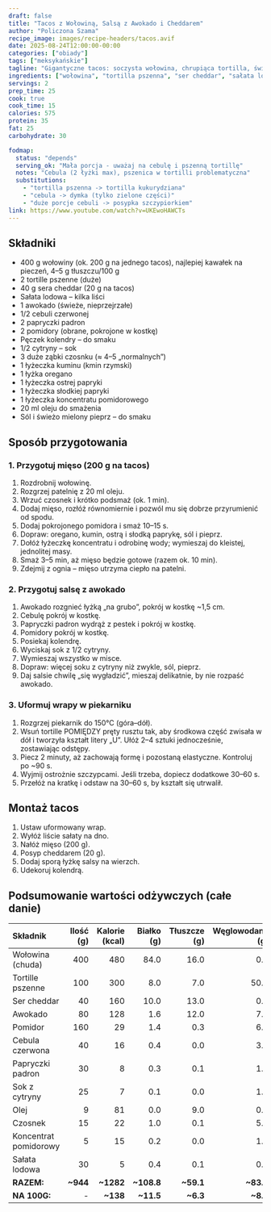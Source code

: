 ```yaml
---
draft: false
title: "Tacos z Wołowiną, Salsą z Awokado i Cheddarem"
author: "Policzona Szama"
recipe_image: images/recipe-headers/tacos.avif
date: 2025-08-24T12:00:00-00:00
categories: ["obiady"]
tags: ["meksykańskie"]
tagline: "Gigantyczne tacos: soczysta wołowina, chrupiąca tortilla, świeża salsa i dużo cheddara."
ingredients: ["wołowina", "tortilla pszenna", "ser cheddar", "sałata lodowa", "awokado", "czerwona cebula", "papryczki padron", "pomidory", "kolendra", "cytryna", "czosnek", "koncentrat pomidorowy"]
servings: 2
prep_time: 25
cook: true
cook_time: 15
calories: 575
protein: 35
fat: 25
carbohydrate: 30

fodmap:
  status: "depends"
  serving_ok: "Mała porcja - uważaj na cebulę i pszenną tortillę"
  notes: "Cebula (2 łyżki max), pszenica w tortilli problematyczna"
  substitutions:
    - "tortilla pszenna -> tortilla kukurydziana"
    - "cebula -> dymka (tylko zielone części)"
    - "duże porcje cebuli -> posypka szczypiorkiem"
link: https://www.youtube.com/watch?v=UKEwoHAWCTs
---
```


## Składniki

- 400 g wołowiny (ok. 200 g na jednego tacos), najlepiej kawałek na pieczeń, 4–5 g tłuszczu/100 g
- 2 tortille pszenne (duże)
- 40 g sera cheddar (20 g na tacos)
- Sałata lodowa – kilka liści
- 1 awokado (świeże, nieprzejrzałe)
- 1/2 cebuli czerwonej
- 2 papryczki padron
- 2 pomidory (obrane, pokrojone w kostkę)
- Pęczek kolendry – do smaku
- 1/2 cytryny – sok
- 3 duże ząbki czosnku (≈ 4–5 „normalnych”)
- 1 łyżeczka kuminu (kmin rzymski)
- 1 łyżka oregano
- 1 łyżeczka ostrej papryki
- 1 łyżeczka słodkiej papryki
- 1 łyżeczka koncentratu pomidorowego
- 20 ml oleju do smażenia
- Sól i świeżo mielony pieprz – do smaku

## Sposób przygotowania

### 1. Przygotuj mięso (200 g na tacos)

1. Rozdrobnij wołowinę.
2. Rozgrzej patelnię z 20 ml oleju.
3. Wrzuć czosnek i krótko podsmaż (ok. 1 min).
4. Dodaj mięso, rozłóż równomiernie i pozwól mu się dobrze przyrumienić od spodu.
5. Dodaj pokrojonego pomidora i smaż 10–15 s.
6. Dopraw: oregano, kumin, ostrą i słodką paprykę, sól i pieprz.
7. Dołóż łyżeczkę koncentratu i odrobinę wody; wymieszaj do kleistej, jednolitej masy.
8. Smaż 3–5 min, aż mięso będzie gotowe (razem ok. 10 min).
9. Zdejmij z ognia – mięso utrzyma ciepło na patelni.


### 2. Przygotuj salsę z awokado

1. Awokado rozgnieć łyżką „na grubo”, pokrój w kostkę ~1,5 cm.
2. Cebulę pokrój w kostkę.
3. Papryczki padron wydrąż z pestek i pokrój w kostkę.
4. Pomidory pokrój w kostkę.
5. Posiekaj kolendrę.
6. Wyciskaj sok z 1/2 cytryny.
7. Wymieszaj wszystko w misce.
8. Dopraw: więcej soku z cytryny niż zwykle, sól, pieprz.
9. Daj salsie chwilę „się wygładzić”, mieszaj delikatnie, by nie rozpaść awokado.

### 3. Uformuj wrapy w piekarniku

1. Rozgrzej piekarnik do 150°C (góra–dół).
2. Wsuń tortille POMIĘDZY pręty rusztu tak, aby środkowa część zwisała w dół i tworzyła kształt litery „U”. Ułóż 2–4 sztuki jednocześnie, zostawiając odstępy.
3. Piecz 2 minuty, aż zachowają formę i pozostaną elastyczne. Kontroluj po ~90 s.
4. Wyjmij ostrożnie szczypcami. Jeśli trzeba, dopiecz dodatkowe 30–60 s.
5. Przełóż na kratkę i odstaw na 30–60 s, by kształt się utrwalił.


## Montaż tacos

1. Ustaw uformowany wrap.
2. Wyłóż liście sałaty na dno.
3. Nałóż mięso (200 g).
4. Posyp cheddarem (20 g).
5. Dodaj sporą łyżkę salsy na wierzch.
6. Udekoruj kolendrą.

## Podsumowanie wartości odżywczych (całe danie)

| Składnik | Ilość (g) | Kalorie (kcal) | Białko (g) | Tłuszcze (g) | Węglowodany (g) |
| :--- | ---: | ---: | ---: | ---: | ---: |
| Wołowina (chuda) | 400 | 480 | 84.0 | 16.0 | 0.0 |
| Tortille pszenne | 100 | 300 | 8.0 | 7.0 | 50.0 |
| Ser cheddar | 40 | 160 | 10.0 | 13.0 | 0.5 |
| Awokado | 80 | 128 | 1.6 | 12.0 | 7.2 |
| Pomidor | 160 | 29 | 1.4 | 0.3 | 6.2 |
| Cebula czerwona | 40 | 16 | 0.4 | 0.0 | 3.7 |
| Papryczki padron | 30 | 8 | 0.3 | 0.1 | 1.8 |
| Sok z cytryny | 25 | 7 | 0.1 | 0.0 | 1.7 |
| Olej | 9 | 81 | 0.0 | 9.0 | 0.0 |
| Czosnek | 15 | 22 | 1.0 | 0.1 | 5.0 |
| Koncentrat pomidorowy | 5 | 15 | 0.2 | 0.0 | 1.0 |
| Sałata lodowa | 30 | 5 | 0.4 | 0.1 | 0.9 |
| **RAZEM:** | **~944** | **~1282** | **~108.8** | **~59.1** | **~83.2** |
| **NA 100G:** | - | **~138** | **~11.5** | **~6.3** | **~8.8** |
